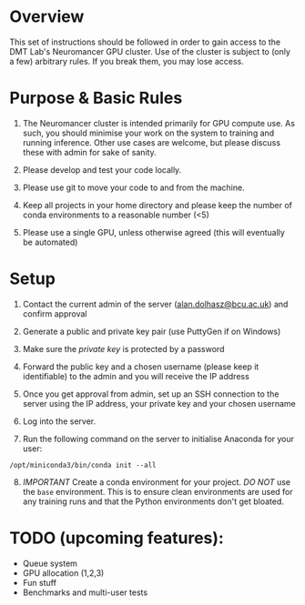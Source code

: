 # Overview

This set of instructions should be followed in order to gain access to the DMT Lab's Neuromancer GPU cluster.
Use of the cluster is subject to (only a few) arbitrary rules. If you break them, you may lose access.

# Purpose & Basic Rules

1. The Neuromancer cluster is intended primarily for GPU compute use. As such, you should minimise your work on the system to training and running inference. Other use cases are welcome, but please discuss these with admin for sake of sanity.

2. Please develop and test your code locally.
3. Please use git to move your code to and from the machine.
4. Keep all projects in your home directory and please keep the number of conda environments to a reasonable number (<5)
5. Please use a single GPU, unless otherwise agreed (this will eventually be automated)

# Setup

1. Contact the current admin of the server (alan.dolhasz@bcu.ac.uk) and confirm approval
2. Generate a public and private key pair (use PuttyGen if on Windows)
3. Make sure the *private key* is protected by a password

4. Forward the public key and a chosen username (please keep it identifiable) to the admin and you will receive the IP address 
5. Once you get approval from admin, set up an SSH connection to the server using the IP address, your private key and your chosen username
6. Log into the server.
7. Run the following command on the server to initialise Anaconda for your user:
```
/opt/miniconda3/bin/conda init --all
```
8. *IMPORTANT* Create a conda environment for your project. *DO NOT* use the `base` environment. This is to ensure clean environments are used for any training runs and that the Python environments don't get bloated.

# TODO (upcoming features):

- Queue system
- GPU allocation (1,2,3)
- Fun stuff
- Benchmarks and multi-user tests
